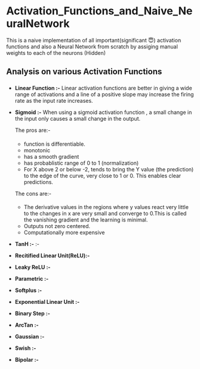 # Activation_Functions_and_Naive_NeuralNetwork
This is a naive implementation of all important(significant :innocent:) activation functions and also a Neural Network from scratch by assiging manual weights to each of the neurons (Hidden)

## Analysis on various Activation Functions 

### 
- **Linear Function :-** Linear activation functions are better in giving a wide range of activations and a line of a positive slope may increase the firing rate as the input rate increases.

- **Sigmoid :-** When using a sigmoid activation function , a small change in the input only causes a small change in the output. 
  
  The pros are:-  
  #### 
   - function is differentiable.
  - monotonic
  - has a smooth gradient
  - has probablistic range of 0 to 1 (normalization)
  -  For X above 2 or below -2, tends to bring the Y value (the prediction) to the edge of the curve, very close to 1 or 0. This enables clear predictions.
 
   The cons are:- 
 
  #### 
    - The derivative values in the regions where y values react very little to the changes in x are very small and converge to 0.This is called the vanishing gradient and the learning is minimal. 
    - Outputs not zero centered.
    - Computationally more expensive
 
- **TanH :-** :- 

- **Recitified Linear Unit(ReLU):-** 

- **Leaky ReLU :-** 

- **Parametric :-** 

- **Softplus :-** 

- **Exponential Linear Unit :-** 

- **Binary Step :-** 

- **ArcTan :-** 

- **Gaussian :-** 

- **Swish :-** 

- **Bipolar :-** 
